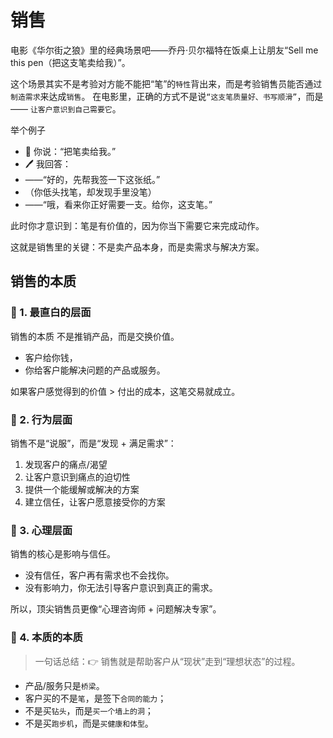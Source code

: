 # 销售

电影《华尔街之狼》里的经典场景吧——乔丹·贝尔福特在饭桌上让朋友“Sell me this pen（把这支笔卖给我）”。

这个场景其实不是考验对方能不能把“笔”的`特性`背出来，而是考验销售员能否通过`制造需求`来达成`销售`。
在电影里，正确的方式不是说`“这支笔质量好、书写顺滑”`，而是—— `让客户意识到自己需要它`。

举个例子

- 👔 你说：“把笔卖给我。”
- 🖊 我回答：
- ——“好的，先帮我签一下这张纸。”
- （你低头找笔，却发现手里没笔）
- ——“哦，看来你正好需要一支。给你，这支笔。”

此时你才意识到：笔是有价值的，因为你当下需要它来完成动作。

这就是销售里的关键：不是卖产品本身，而是卖需求与解决方案。

## 销售的本质

### 🔑 1. 最直白的层面

销售的本质 不是推销产品，而是交换价值。

- 客户给你钱，
- 你给客户能解决问题的产品或服务。

如果客户感觉得到的价值 > 付出的成本，这笔交易就成立。

### 🔑 2. 行为层面

销售不是“说服”，而是“发现 + 满足需求”：

1. 发现客户的痛点/渴望
2. 让客户意识到痛点的迫切性
3. 提供一个能缓解或解决的方案
4. 建立信任，让客户愿意接受你的方案

### 🔑 3. 心理层面

销售的核心是影响与信任。

- 没有信任，客户再有需求也不会找你。
- 没有影响力，你无法引导客户意识到真正的需求。

所以，顶尖销售员更像“心理咨询师 + 问题解决专家”。

### 🔑 4. 本质的本质

> 一句话总结：👉 销售就是帮助客户从“现状”走到“理想状态”的过程。

- 产品/服务只是`桥梁`。
- 客户买的不是`笔`，是签下`合同的能力`；
- 不是买`钻头`，而是`买一个墙上的洞`；
- 不是买`跑步机`，而是`买健康和体型`。
